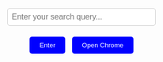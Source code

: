 <!DOCTYPE html>
<html lang="en">
<head>
<meta charset="UTF-8">
<meta name="viewport" content="width=device-width, initial-scale=1.0">
<title>Vanta.js Halo Effect</title>
<script src="https://cdnjs.cloudflare.com/ajax/libs/three.js/r121/three.min.js"></script>
<script src="https://www.vantajs.com/dist/vanta.halo.min.js"></script>
<style>
    body, html {
        margin: 0;
        padding: 0;
        height: 100%;
    }
    #gui-container {
        position: absolute;
        top: 50%;
        left: 50%;
        transform: translate(-50%, -50%);
        z-index: 1;
        text-align: center;
    }
    #search-bar {
        padding: 8px;
        border: 1px solid #ccc;
        border-radius: 5px;
        font-size: 16px;
        width: 300px;
    }
    #enter-button, #chrome-button {
        background-color: blue;
        color: white;
        border: none;
        padding: 10px 20px;
        margin: 5px;
        border-radius: 5px;
        cursor: pointer;
        transition: background-color 0.3s ease;
    }
    #enter-button:hover, #chrome-button:hover {
        background-color: darkblue;
    }
</style>
</head>
<body>
<div id="vanta-container"></div>
<div id="gui-container">
    <input type="text" id="search-bar" placeholder="Enter your search query...">
    <br><br>
    <button id="enter-button">Enter</button>
    <button id="chrome-button">Open Chrome</button>
</div>
<script>
    VANTA.HALO({
        el: "#vanta-container",
        mouseControls: true,
        touchControls: true,
        gyroControls: false,
        minHeight: 200,
        minWidth: 200,
        backgroundColor: 0x0
    });

    // Function to open search query in Google Chrome
    function searchInChrome() {
        var searchQuery = document.getElementById("search-bar").value;
        var searchUrl = "https://www.google.com/search?q=" + encodeURIComponent(searchQuery);
        window.open(searchUrl, "_blank");
    }

    // Event listener for the Enter button
    document.getElementById("enter-button").addEventListener("click", searchInChrome);

    // Event listener for the Open Chrome button
    document.getElementById("chrome-button").addEventListener("click", function() {
        window.open("https://www.google.com", "_blank");
    });

    
</script>
</body>
</html>

